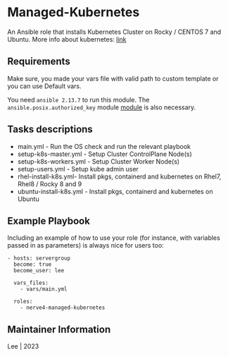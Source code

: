 # Managed-Kubernetes

An Ansible role that installs Kubernetes Cluster on Rocky / CENTOS 7 and Ubuntu. More info about kubernetes: [link](https://kubernetes.io/)

## Requirements

Make sure, you made your vars file with valid path to custom template or you can use Default vars.

You need `ansible 2.13.7` to run this module.
The `ansible.posix.authorized_key` module [module](https://docs.ansible.com/ansible/latest/collections/ansible/posix/authorized_key_module.html#) is also necessary.

## Tasks descriptions

- main.yml - Run the OS check and run the relevant playbook
- setup-k8s-master.yml - Setup Cluster ControlPlane Node(s)
- setup-k8s-workers.yml - Setup Cluster Worker Node(s)
- setup-users.yml - Setup kube admin user
- rhel-install-k8s.yml- Install pkgs, containerd and kubernetes on Rhel7, Rhel8 / Rocky 8 and 9
- ubuntu-install-k8s.yml - Install pkgs, containerd and kubernetes on Ubuntu

## Example Playbook

Including an example of how to use your role (for instance, with variables passed in as parameters) is always nice for users too:
```
- hosts: servergroup
  become: true
  become_user: lee

  vars_files:
    - vars/main.yml
    
  roles:
    - nerve4-managed-kubernetes
```

## Maintainer Information
Lee | 2023
